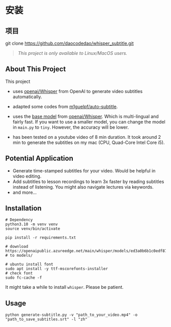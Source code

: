 # 安装
## 项目
git clone https://github.com/daocodedao/whisper_subtitle.git

> *This project is only available to Linux/MacOS users.*

## About This Project 
This project
  
- uses [openai/Whisper](https://github.com/openai/whisper) from OpenAI to generate video subtitles automatically.

- adapted some codes from [m1guelpf/auto-subtitle](https://github.com/m1guelpf/auto-subtitle).
- uses the [base model](https://github.com/openai/whisper#available-models-and-languages) from [openai/Whisper](https://github.com/openai/whisper). Which is multi-lingual and fairly fast. If you want to use a smaller model, you can change the model in `main.py` to `tiny`. However, the accuracy will be lower.
- has been tested on a youtube video of 8 min duration. It took around 2 min to generate the subtitles on my mac (CPU, Quad-Core Intel Core i5).
## Potential Application
- Generate time-stamped subtitles for your video. Would be helpful in video editing.
- Add subtitles to lesson recordings to learn 3x faster by reading subtitles instead of listening. You might also navigate lectures via keywords.
- and more...
## Installation

```
# Dependency
python3.10 -m venv venv
source venv/bin/activate

pip install -r requirements.txt

# download https://openaipublic.azureedge.net/main/whisper/models/ed3a0b6b1c0edf879ad9b11b1af5a0e6ab5db9205f891f668f8b0e6c6326e34e/base.pt
# to models/

# ubuntu install font
sudo apt install -y ttf-mscorefonts-installer
# check font
sudo fc-cache -f

```

It might take a while to install `whisper`. Please be patient.
## Usage
```
python generate-subtitle.py -v "path_to_your_video.mp4" -o "path_to_save_subtitles.srt" -l "zh"
```




